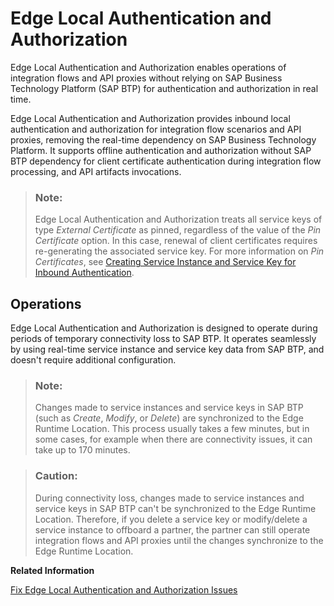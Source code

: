 <!-- loio510d447eef554e188b7577c902809416 -->

# Edge Local Authentication and Authorization

Edge Local Authentication and Authorization enables operations of integration flows and API proxies without relying on SAP Business Technology Platform \(SAP BTP\) for authentication and authorization in real time.

Edge Local Authentication and Authorization provides inbound local authentication and authorization for integration flow scenarios and API proxies, removing the real-time dependency on SAP Business Technology Platform. It supports offline authentication and authorization without SAP BTP dependency for client certificate authentication during integration flow processing, and API artifacts invocations.

> ### Note:  
> Edge Local Authentication and Authorization treats all service keys of type *External Certificate* as pinned, regardless of the value of the *Pin Certificate* option. In this case, renewal of client certificates requires re-generating the associated service key. For more information on *Pin Certificates*, see [Creating Service Instance and Service Key for Inbound Authentication](40-RemoteSystems/creating-service-instance-and-service-key-for-inbound-authentication-19af5e2.md).



<a name="loio510d447eef554e188b7577c902809416__section_cys_bzt_zbc"/>

## Operations

Edge Local Authentication and Authorization is designed to operate during periods of temporary connectivity loss to SAP BTP. It operates seamlessly by using real-time service instance and service key data from SAP BTP, and doesn't require additional configuration.

> ### Note:  
> Changes made to service instances and service keys in SAP BTP \(such as *Create*, *Modify*, or *Delete*\) are synchronized to the Edge Runtime Location. This process usually takes a few minutes, but in some cases, for example when there are connectivity issues, it can take up to 170 minutes.

> ### Caution:  
> During connectivity loss, changes made to service instances and service keys in SAP BTP can't be synchronized to the Edge Runtime Location. Therefore, if you delete a service key or modify/delete a service instance to offboard a partner, the partner can still operate integration flows and API proxies until the changes synchronize to the Edge Runtime Location.

**Related Information**  


[Fix Edge Local Authentication and Authorization Issues](fix-edge-local-authentication-and-authorization-issues-4cddfbe.md "Check and fix issues related to local authentication and authorization.")

